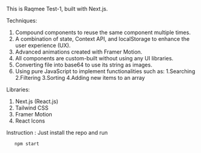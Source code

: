 This is Raqmee Test-1, built with Next.js.

Techniques:

1. Compound components to reuse the same component multiple times.
2. A combination of state, Context API, and localStorage to enhance the user experience (UX).
3. Advanced animations created with Framer Motion.
4. All components are custom-built without using any UI libraries.
5. Converting file into base64 to use its string as images.
6. Using pure JavaScript to implement functionalities such as:
   1.Searching
   2.Filtering
   3.Sorting
   4.Adding new items to an array

Libraries:

1. Next.js (React.js)
2. Tailwind CSS
3. Framer Motion
4. React Icons

Instruction :
Just install the repo and run

```bash
   npm start
```
